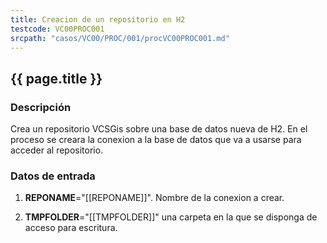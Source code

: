 ```yaml
---
title: Creacion de un repositorio en H2
testcode: VC00PROC001
srcpath: "casos/VC00/PROC/001/procVC00PROC001.md"
---
```


## {{ page.title }}

### Descripción

Crea un repositorio VCSGis sobre una base de datos nueva de H2.
En el proceso se creara la conexion a la base de datos que va a usarse para acceder al repositorio.

### Datos de entrada

1. **REPONAME**="[[REPONAME]]". Nombre de la conexion a crear.

2. **TMPFOLDER**="[[TMPFOLDER]]" una carpeta en la que se disponga de acceso para escritura.


